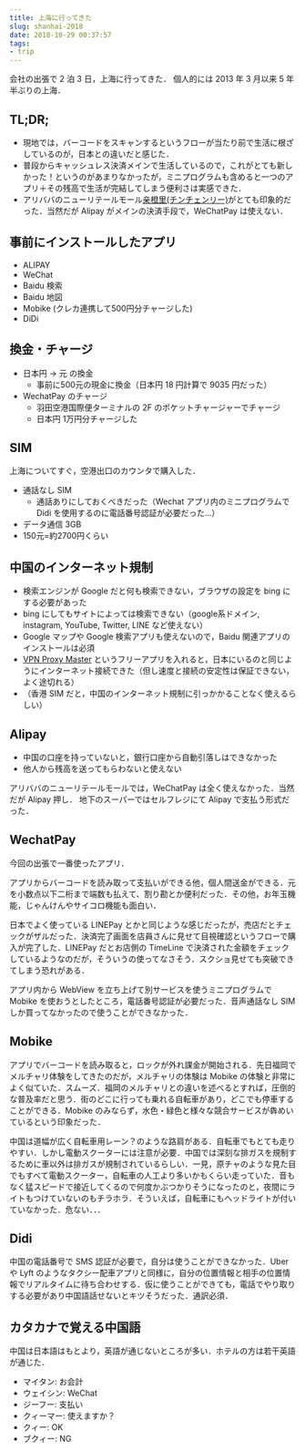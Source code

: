 ```yaml
---
title: 上海に行ってきた
slug: shanhai-2018
date: 2018-10-29 00:37:57
tags:
- trip
---
```


会社の出張で 2 泊 3 日，上海に行ってきた．
個人的には 2013 年 3 月以来 5 年半ぶりの上海．

## TL;DR;

- 現地では，バーコードをスキャンするというフローが当たり前で生活に根ざしているのが，日本との違いだと感じた．
- 普段からキャッシュレス決済メインで生活しているので，これがとても新しかった！というのがあまりなかったが，ミニプログラムも含めると一つのアプリ＋その残高で生活が完結してしまう便利さは実感できた．
- アリババのニューリテールモール[亲橙里(チンチェンリー)](https://glotechtrends.com/qinchengli-alibaba-new-retail-mall-180429/)がとても印象的だった．当然だが Alipay がメインの決済手段で，WeChatPay は使えない．

## 事前にインストールしたアプリ

* ALIPAY
* WeChat
* Baidu 検索
* Baidu 地図
* Mobike (クレカ連携して500円分チャージした)
* DiDi


## 換金・チャージ
- 日本円 →  元 の換金
  - 事前に500元の現金に換金（日本円 18 円計算で 9035 円だった）
- WechatPay のチャージ
  - 羽田空港国際便ターミナルの 2F のポケットチャージャーでチャージ
  - 日本円 1万円分チャージした
  
## SIM

上海についてすぐ，空港出口のカウンタで購入した．

- 通話なし SIM
  - 通話ありにしておくべきだった（Wechat アプリ内のミニプログラムで Didi を使用するのに電話番号認証が必要だった...）
- データ通信 3GB 
- 150元=約2700円くらい

## 中国のインターネット規制

- 検索エンジンが Google だと何も検索できない，ブラウザの設定を bing にする必要があった
- bing にしてもサイトによっては検索できない（google系ドメイン, instagram, YouTube, Twitter, LINE など使えない）
- Google マップや Google 検索アプリも使えないので，Baidu 関連アプリのインストールは必須
- [VPN Proxy Master](https://itunes.apple.com/us/app/vpn-proxy-master/id1025707485?mt=8) というフリーアプリを入れると，日本にいるのと同じようにインターネット接続できた（但し速度と接続の安定性は保証できない，よく途切れる）
- （香港 SIM だと，中国のインターネット規制に引っかかることなく使えるらしい）

## Alipay

- 中国の口座を持っていないと，銀行口座から自動引落しはできなかった
- 他人から残高を送ってもらわないと使えない

アリババのニューリテールモールでは，WeChatPay は全く使えなかった．当然だが Alipay 押し．
地下のスーパーではセルフレジにて Alipay で支払う形式だった．


## WechatPay

今回の出張で一番使ったアプリ．

アプリからバーコードを読み取って支払いができる他，個人間送金ができる．元を小数点以下二桁まで端数も払えて、割り勘とか便利だった．その他，お年玉機能，じゃんけんやサイコロ機能も面白い．

日本でよく使っている LINEPay とかと同じような感じだったが，売店だとチェックがザルだった．決済完了画面を店員さんに見せて目視確認というフローで購入が完了した．LINEPay だとお店側の TimeLine で決済された金額をチェックしているようなのだが，そういうの使ってなさそう．スクショ見せても突破できてしまう恐れがある．

アプリ内から WebView を立ち上げて別サービスを使うミニプログラムで Mobike を使おうとしたところ，電話番号認証が必要だった．音声通話なし SIM しか買ってなかったので使うことができなかった．


## Mobike

アプリでバーコードを読み取ると，ロックが外れ課金が開始される．先日福岡でメルチャリ体験をしてきたのだが，メルチャリの体験は Mobike の体験と非常によく似ていた．スムーズ．福岡のメルチャリとの違いを述べるとすれば，圧倒的な普及率だと思う．街のどこに行っても乗れる自転車があり，どこでも停車することができる．Mobike のみならず，水色・緑色と様々な競合サービスが犇めいているという印象だった．

中国は道幅が広く自転車用レーン？のような路肩がある．自転車でもとても走りやすい．しかし電動スクーターには注意が必要．中国では深刻な排ガスを規制するために車以外は排ガスが規制されているらしい．一見，原チャのような見た目でもすべて電動スクーター，自転車の人工より多いかもくらい走っていた．音もなく猛スピードで接近してくるので何度かぶつかりそうになったのと，夜間にライトもつけていないのもチラホラ．そういえば，自転車にもヘッドライトが付いていなかった．危ない．．．

## Didi

中国の電話番号で SMS 認証が必要で，自分は使うことができなかった．Uber や Lyft のようなタクシー配車アプリと同様に，自分の位置情報と相手の位置情報でリアルタイムに待ち合わせする．仮に使うことができても，電話でやり取りする必要があり中国語話せないとキツそうだった．通訳必須．


## カタカナで覚える中国語

中国は日本語はもとより，英語が通じないところが多い．ホテルの方は若干英語が通じた．

* マイタン: お会計
* ウェイシン: WeChat
* ジーフー: 支払い
* クィーマー: 使えますか？
* クィー: OK
* ブクィー: NG


